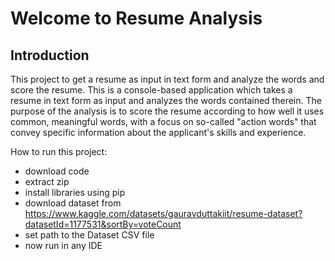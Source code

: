 <h1>Welcome to Resume Analysis</h1>

<h2>Introduction</h2>
  
<p>This project to get a resume as input in text form and analyze the words and score the resume. This is a console-based application which takes a resume in text form as input and analyzes the words contained therein. The purpose of the analysis is to score the resume according to how well it uses common, meaningful words, with a focus on so-called "action words" that convey specific information about the applicant's skills and experience.</p>

How to run this project:
- download code 
- extract zip
- install libraries using pip
- download dataset from https://www.kaggle.com/datasets/gauravduttakiit/resume-dataset?datasetId=1177531&sortBy=voteCount
- set path to the Dataset CSV file 
- now run in any IDE
